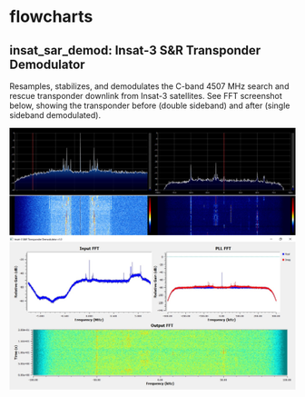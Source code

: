 # flowcharts

## insat_sar_demod: Insat-3 S&R Transponder Demodulator

Resamples, stabilizes, and demodulates the C-band 4507 MHz search and rescue transponder downlink from Insat-3 satellites. See FFT screenshot below, showing the transponder before (double sideband) and after (single sideband demodulated).

![FFT](https://github.com/sgcderek/flowcharts/blob/main/insat_sar_demod/screenshots/fft.jpg?raw=true)  
![Flowchart](https://github.com/sgcderek/flowcharts/blob/main/insat_sar_demod/screenshots/flowchart.jpg?raw=true)
